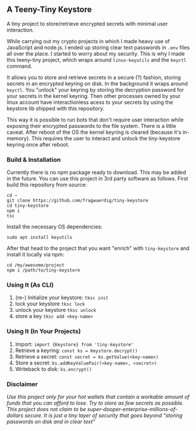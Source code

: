 ## A Teeny-Tiny Keystore

A tiny project to store/retrieve encrypted secrets with minimal user interaction.

While carrying out my crypto projects in which I made heavy use of JavaScript and node.js. I ended up storing clear text passwords in `.env` files all over the place. I started to worry about my security. This is why I made this teeny-tiny project, which wraps around `linux-keyutils` and the `keyctl` command.

It allows you to store and retrieve secrets in a secure (?) fashion, storing secrets in an encrypted keyring on disk. In the background it wraps around `keyctl`. You "unlock" your keyring by storing the decryption password for your secrets in the kernel keyring. Then other processes owned by your linux account have interactionless acess to your secrets by using the keystore lib shipped with this repository.

This way it is possible to run bots that don't require user interaction while exposing their encrypted passwords to the file system. There is a little caveat. After reboot of the OS the kernel keyring is cleared (because it's in-memory). This requires the user to interact and unlock the tiny-keystore keyring once after reboot.

### Build & Installation

Currently there is no npm package ready to download. This may be added in the future. You can use this project in 3rd party software as follows. First build this repository from source:

```
cd ~
git clone https://github.com/fragwuerdig/tiny-keystore
cd tiny-keystore
npm i
tsc
```

Install the necessary OS dependencies:

```
sudo apt install keyutils
```

After that head to the project that you want "enrich" with `tiny-keystore` and install it locally via npm:

```
cd /my/awesome/project
npm i /path/to/tiny-keystore
```

### Using It (As CLI)

1. (re-) Initialize your keystore: `tksc init`
2. lock your keystore `tksc lock`
3. unlock your keystore `tksc unlock`
4. store a key `tksc add <key-name>`

### Using It (In Your Projects)

1. Import: `import {Keystore} from 'tiny-keystore'`
2. Retrieve a keyring: `const ks = Keystore.decrypt()`
3. Retrieve a secret: `const secret = ks.getValue(<key-name>)`
4. Store a secret: `ks.addKeyValuePair(<key-name>, <secret>)`
5. Writeback to disk: `ks.encrypt()`

### Disclaimer

*Use this project only for your hot wallets that contain a workable amount of funds that you can afford to lose. Try to store as few secrets as possible. This project does not claim to be super-dooper-enterprise-millions-of-dollars secure. It is just a tiny layer of security that goes beyond "storing passwords on disk and in clear text"*